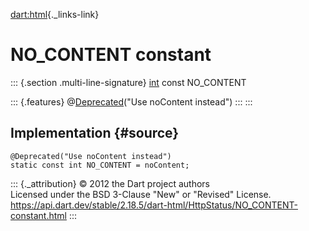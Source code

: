 [dart:html](../../dart-html/dart-html-library){._links-link}

NO\_CONTENT constant
====================

::: {.section .multi-line-signature}
[int](../../dart-core/int-class) const NO\_CONTENT

::: {.features}
@[Deprecated](../../dart-core/deprecated-class)(\"Use noContent
instead\")
:::
:::

Implementation {#source}
--------------

``` {.language-dart data-language="dart"}
@Deprecated("Use noContent instead")
static const int NO_CONTENT = noContent;
```

::: {._attribution}
© 2012 the Dart project authors\
Licensed under the BSD 3-Clause \"New\" or \"Revised\" License.\
<https://api.dart.dev/stable/2.18.5/dart-html/HttpStatus/NO_CONTENT-constant.html>
:::
